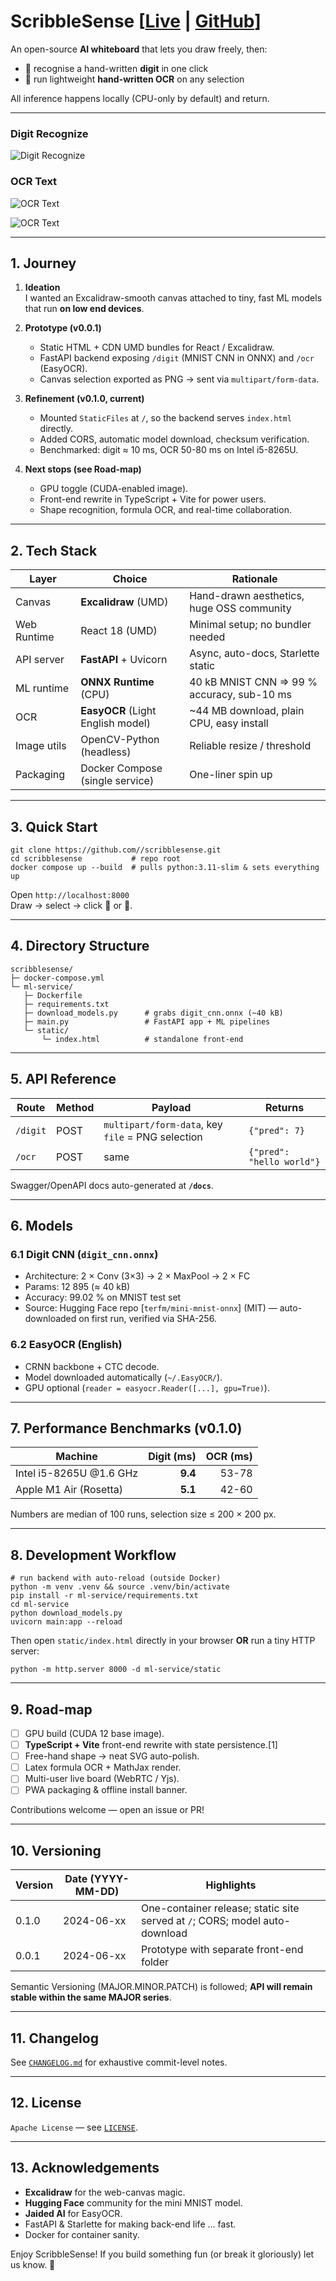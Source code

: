 <!-- ---
title: ScribbleSense
emoji: 🔥
colorFrom: yellow
colorTo: gray
sdk: docker
pinned: false
license: apache-2.0
short_description: An open-source AI whiteboard - Draw, Recognise digit.
--- -->

# ScribbleSense [[Live](https://singharindam.github.io/ScribbleSense/frontend/index.html) | [GitHub](https://github.com/SinghArindam/ScribbleSense)]

An open-source **AI whiteboard** that lets you draw freely, then:

* 🔢 recognise a hand-written **digit** in one click  
* 📝 run lightweight **hand-written OCR** on any selection

All inference happens locally (CPU-only by default) and return.
  
---

### Digit Recognize
![Digit Recognize](image.png)

### OCR Text
![OCR Text](image-2.png)

![OCR Text](image-1.png)


---

## 1. Journey

1. **Ideation**  
   I wanted an Excalidraw-smooth canvas attached to tiny, fast ML models that run **on low end devices**.

2. **Prototype (v0.0.1)**  
   * Static HTML + CDN UMD bundles for React / Excalidraw.  
   * FastAPI backend exposing `/digit` (MNIST CNN in ONNX) and `/ocr` (EasyOCR).  
   * Canvas selection exported as PNG → sent via `multipart/form-data`.

3. **Refinement (v0.1.0, current)**  
   * Mounted `StaticFiles` at `/`, so the backend serves `index.html` directly.  
   * Added CORS, automatic model download, checksum verification.  
   * Benchmarked: digit ≈ 10 ms, OCR 50-80 ms on Intel i5-8265U.

4. **Next stops (see Road-map)**  
   * GPU toggle (CUDA-enabled image).  
   * Front-end rewrite in TypeScript + Vite for power users.
   * Shape recognition, formula OCR, and real-time collaboration.

---

## 2. Tech Stack

| Layer        | Choice                              | Rationale                          |
|--------------|-------------------------------------|------------------------------------|
| Canvas       | **Excalidraw** (UMD)                | Hand-drawn aesthetics, huge OSS community |
| Web Runtime  | React 18 (UMD)                      | Minimal setup; no bundler needed   |
| API server   | **FastAPI** + Uvicorn               | Async, auto-docs, Starlette static |
| ML runtime   | **ONNX Runtime** (CPU)              | 40 kB MNIST CNN ⇒ 99 % accuracy, sub-10 ms |
| OCR          | **EasyOCR** (Light English model)   | ~44 MB download, plain CPU, easy install |
| Image utils  | OpenCV-Python (headless)            | Reliable resize / threshold        |
| Packaging    | Docker Compose (single service)     | One-liner spin up                  |

---

## 3. Quick Start

```
git clone https://github.com//scribblesense.git
cd scribblesense           # repo root
docker compose up --build  # pulls python:3.11-slim & sets everything up
```

Open `http://localhost:8000`  
Draw → select → click **🔢** or **📝**.

---

## 4. Directory Structure

```
scribblesense/
├─ docker-compose.yml
└─ ml-service/
   ├─ Dockerfile
   ├─ requirements.txt
   ├─ download_models.py      # grabs digit_cnn.onnx (~40 kB)
   ├─ main.py                 # FastAPI app + ML pipelines
   └─ static/
       └─ index.html          # standalone front-end
```

---

## 5. API Reference

| Route   | Method | Payload                        | Returns        |
|---------|--------|--------------------------------|----------------|
| `/digit`| POST   | `multipart/form-data`, key `file` = PNG selection | `{"pred": 7}` |
| `/ocr`  | POST   | same                           | `{"pred": "hello world"}` |

Swagger/OpenAPI docs auto-generated at **`/docs`**.

---

## 6. Models

### 6.1 Digit CNN (`digit_cnn.onnx`)
* Architecture: 2 × Conv (3×3) → 2 × MaxPool → 2 × FC  
* Params: 12 895 (≈ 40 kB)  
* Accuracy: 99.02 % on MNIST test set  
* Source: Hugging Face repo [`terfm/mini-mnist-onnx`] (MIT) — auto-downloaded on first run, verified via SHA-256.

### 6.2 EasyOCR (English)
* CRNN backbone + CTC decode.  
* Model downloaded automatically (`~/.EasyOCR/`).  
* GPU optional (`reader = easyocr.Reader([...], gpu=True)`).

---

## 7. Performance Benchmarks (v0.1.0)

| Machine                 | Digit (ms) | OCR (ms) |
|-------------------------|-----------:|---------:|
| Intel i5-8265U @1.6 GHz | **9.4**    | 53-78    |
| Apple M1 Air (Rosetta)  | **5.1**    | 42-60    |

Numbers are median of 100 runs, selection size ≤ 200 × 200 px.

---

## 8. Development Workflow

```
# run backend with auto-reload (outside Docker)
python -m venv .venv && source .venv/bin/activate
pip install -r ml-service/requirements.txt
cd ml-service
python download_models.py
uvicorn main:app --reload
```

Then open `static/index.html` directly in your browser **OR** run a tiny HTTP server:

```
python -m http.server 8000 -d ml-service/static
```

---

## 9. Road-map

- [ ] GPU build (CUDA 12 base image).  
- [ ] **TypeScript + Vite** front-end rewrite with state persistence.[1]  
- [ ] Free-hand shape → neat SVG auto-polish.  
- [ ] Latex formula OCR + MathJax render.  
- [ ] Multi-user live board (WebRTC / Yjs).  
- [ ] PWA packaging & offline install banner.  

Contributions welcome — open an issue or PR!

---

## 10. Versioning

| Version | Date (YYYY-MM-DD) | Highlights |
|---------|------------------|------------|
| 0.1.0   | 2024-06-xx        | One-container release; static site served at `/`; CORS; model auto-download |
| 0.0.1   | 2024-06-xx        | Prototype with separate front-end folder |

Semantic Versioning (MAJOR.MINOR.PATCH) is followed; **API will remain stable within the same MAJOR series**.

---

## 11. Changelog

See [`CHANGELOG.md`](CHANGELOG.md) for exhaustive commit-level notes.

---

## 12. License

`Apache License` — see [`LICENSE`](LICENSE).

---

## 13. Acknowledgements

* **Excalidraw** for the web-canvas magic.  
* **Hugging Face** community for the mini MNIST model.  
* **Jaided AI** for EasyOCR.  
* FastAPI & Starlette for making back-end life … fast.  
* Docker for container sanity.

Enjoy ScribbleSense! If you build something fun (or break it gloriously) let us know. 🚀

